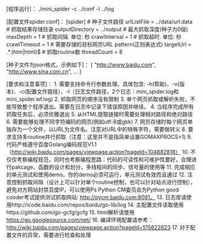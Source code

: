 [背景]:
    在调研过程中，经常需要对一些网站进行定向抓取。由于go包含各种强大的库，使用go做定向抓取比较简单。请使用go开发一个迷你定向抓取器mini_spider，实现对种子链接的抓取，并把URL长相符合特定pattern的网页保存到磁盘上。

[程序运行]：
   ./mini_spider -c ../conf -l ../log

[配置文件spider.conf]：
    [spider]
    # 种子文件路径 
    urlListFile = ../data/url.data
    # 抓取结果存储目录 
    outputDirectory = ../output
    # 最大抓取深度(种子为0级)
    maxDepth = 1
    # 抓取间隔. 单位: 秒 
    crawlInterval =  1
    # 抓取超时. 单位: 秒 
    crawlTimeout = 1
    # 需要存储的目标网页URL pattern(正则表达式)
    targetUrl = .*.(htm|html)$
    # 抓取routine数 
    threadCount = 8
   
[种子文件为json格式，示例如下]：
   [
     "http://www.baidu.com",
     "http://www.sina.com.cn",
     ...
   ]  

[要求和注意事项]：
    1. 需要支持命令行参数处理。具体包含:  -h(帮助)、-v(版本)、-c(配置文件路径）、-l（日志文件路径，2个日志：mini_spider.log和mini_spider.wf.log)
    2. 抓取网页的顺序没有限制
    3. 单个网页抓取或解析失败，不能导致整个程序退出。需要在日志中记录下错误原因并继续。
    4. 当程序完成所有抓取任务后，必须优雅退出
    5. 从HTML提取链接时需要处理相对路径和绝对路径
    6. 需要能够处理不同字符编码的网页(例如utf-8或gbk)
    7. 网页存储时每个网页单独存为一个文件，以URL为文件名。注意对URL中的特殊字符，需要做转义
    8. 要求支持多routine并行抓取（注意：这里并不是指简单设置GOMAXPROCS>1)
    9. 代码严格遵守百度Golang编码规范V1.1（http://wiki.baidu.com/pages/viewpage.action?pageId=104882818）
    10. 不仅仅考察编程规范，同时也考察编程思路：代码的可读性和可维护性要好，合理进行pakcage、函数的设计和划分，多线程间的同步、信号量的使用等
    11. 完成相应的单元测试和使用demo。你的demo必须可运行，单元测试有效而且通过
    12. 注意控制抓取间隔（设计上可以针对单个routine控制，也可以针对站点进行控制），避免对方网站封禁百度IP。可以使用Ps Python CM委员会为Python good cooder考试提供测试抓取网站: http://pycm.baidu.com:8081。
    13. 日志库请使用http://icode.baidu.com/repos/baidu/go-lib/log
    14. 主配置文件读取使用https://github.com/go-gcfg/gcfg
    15. html解析请使用 https://go.googlesource.com/net/
    16. 编译环境配置请参考：http://wiki.baidu.com/pages/viewpage.action?pageId=515622823
    17. 对于配置文件的异常，需要进行检查和处理